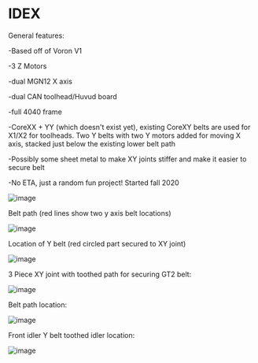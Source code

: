 # IDEX

General features:

-Based off of Voron V1

-3 Z Motors

-dual MGN12 X axis

-dual CAN toolhead/Huvud board

-full 4040 frame

-CoreXX + YY (which doesn't exist yet), existing CoreXY belts are used for X1/X2 for toolheads. Two Y belts with two Y motors added for moving X axis, stacked just below the existing lower belt path

-Possibly some sheet metal to make XY joints stiffer and make it easier to secure belt

-No ETA, just a random fun project! Started fall 2020

![image](https://user-images.githubusercontent.com/11861478/123529549-5e0dea80-d6bf-11eb-86b3-936369a76c03.png)

Belt path (red lines show two y axis belt locations)

![image](https://user-images.githubusercontent.com/11861478/123529683-c6110080-d6c0-11eb-9d99-0d092793409a.png)

Location of Y belt (red circled part secured to XY joint)

![image](https://user-images.githubusercontent.com/11861478/123529692-e04ade80-d6c0-11eb-89f4-db27764862d5.png)

3 Piece XY joint with toothed path for securing GT2 belt:

![image](https://user-images.githubusercontent.com/11861478/123529725-230cb680-d6c1-11eb-827b-00a7a65c53ea.png)

Belt path location:

![image](https://user-images.githubusercontent.com/11861478/123529731-33bd2c80-d6c1-11eb-892e-90a09d37c957.png)

Front idler Y belt toothed idler location:

![image](https://user-images.githubusercontent.com/11861478/123529742-5cddbd00-d6c1-11eb-9c16-b07fed503d59.png)

